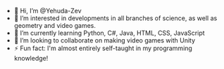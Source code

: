 - 👋 Hi, I’m @Yehuda-Zev
- 👀 I’m interested in developments in all branches of science, as well as geometry and video games.
- 🌱 I’m currently learning Python, C#, Java, HTML, CSS, JavaScript
- 💞️ I’m looking to collaborate on making video games with Unity
- ⚡ Fun fact: I'm almost entirely self-taught in my programming knowledge!

<!---
Yehuda-Zev/Yehuda-Zev is a ✨ special ✨ repository because its `README.md` (this file) appears on your GitHub profile.
You can click the Preview link to take a look at your changes.
--->
